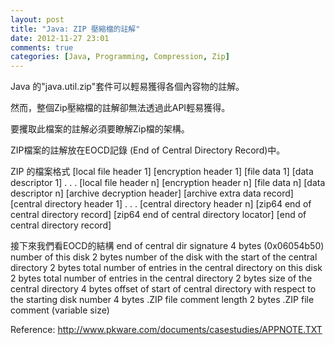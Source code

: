 ```yaml
---
layout: post
title: "Java: ZIP 壓縮檔的註解"
date: 2012-11-27 23:01
comments: true
categories: [Java, Programming, Compression, Zip]
---
```

Java 的"java.util.zip"套件可以輕易獲得各個內容物的註解。

然而，整個Zip壓縮檔的註解卻無法透過此API輕易獲得。

要攫取此檔案的註解必須要瞭解Zip檔的架構。
<!-- more -->

ZIP檔案的註解放在EOCD記錄 (End of Central Directory Record)中。

ZIP 的檔案格式
	[local file header 1]
	[encryption header 1]
	[file data 1]
	[data descriptor 1]
	. 
	.
	.
	[local file header n]
	[encryption header n]
	[file data n]
	[data descriptor n]
	[archive decryption header] 
	[archive extra data record] 
	[central directory header 1]
	.
	.
	.
	[central directory header n]
	[zip64 end of central directory record]
	[zip64 end of central directory locator] 
	[end of central directory record]

接下來我們看EOCD的結構
	end of central dir signature    4 bytes  (0x06054b50)
	number of this disk             2 bytes
	number of the disk with the
	start of the central directory  2 bytes
	total number of entries in the
	central directory on this disk  2 bytes
	total number of entries in
	the central directory           2 bytes
	size of the central directory   4 bytes
	offset of start of central
	directory with respect to
	the starting disk number        4 bytes
	.ZIP file comment length        2 bytes
	.ZIP file comment       		(variable size)


Reference:
http://www.pkware.com/documents/casestudies/APPNOTE.TXT
